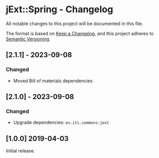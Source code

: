 # jExt::Spring - Changelog

All notable changes to this project will be documented in this file.

The format is based on [Keep a Changelog][1],
and this project adheres to [Semantic Versioning][2].


## [2.1.1] - 2023-09-08

### Changed
- Moved Bill of materials dependencies


## [2.1.0] - 2023-09-08

### Changed
- Upgrade dependencies: `es.iti.commons:jext`


## [1.0.0] 2019-04-03

Initial release.  



[1]: <https://keepachangelog.com/en/1.0.0/>
[2]: <https://semver.org/spec/v2.0.0.htm>